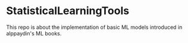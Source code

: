 # StatisticalLearningTools

This repo is about the implementation of basic ML models
introduced in alppaydin's ML books.

